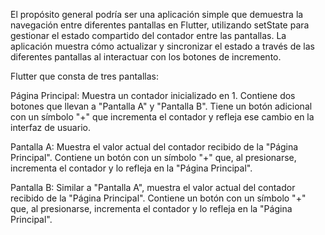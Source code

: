 El propósito general podría ser una aplicación simple que demuestra la navegación entre diferentes pantallas en Flutter, utilizando setState para gestionar el estado compartido del contador entre las pantallas. 
La aplicación muestra cómo actualizar y sincronizar el estado a través de las diferentes pantallas al interactuar con los botones de incremento.

Flutter que consta de tres pantallas:

Página Principal:
Muestra un contador inicializado en 1.
Contiene dos botones que llevan a "Pantalla A" y "Pantalla B".
Tiene un botón adicional con un símbolo "+" que incrementa el contador y refleja ese cambio en la interfaz de usuario.

Pantalla A:
Muestra el valor actual del contador recibido de la "Página Principal".
Contiene un botón con un símbolo "+" que, al presionarse, incrementa el contador y lo refleja en la "Página Principal".

Pantalla B:
Similar a "Pantalla A", muestra el valor actual del contador recibido de la "Página Principal".
Contiene un botón con un símbolo "+" que, al presionarse, incrementa el contador y lo refleja en la "Página Principal".
